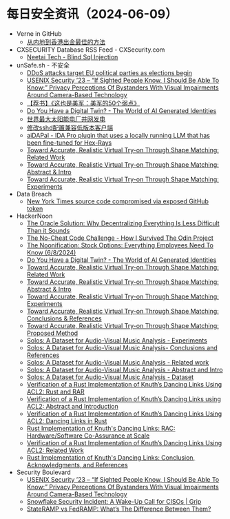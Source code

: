 # 每日安全资讯（2024-06-09）

- Verne in GitHub
  - [从内地到香港出金最佳的方法](https://einverne.github.io/post/2024/06/money-to-hong-kong.html)
- CXSECURITY Database RSS Feed - CXSecurity.com
  - [Neetai Tech - Blind Sql Injection](https://cxsecurity.com/issue/WLB-2024060025)
- unSafe.sh - 不安全
  - [DDoS attacks target EU political parties as elections begin](https://buaq.net/go-244149.html)
  - [USENIX Security ’23 – “If Sighted People Know, I Should Be Able To Know:” Privacy Perceptions Of Bystanders With Visual Impairments Around Camera-Based Technology](https://buaq.net/go-244163.html)
  - [【荐书】《这也是美军：美军的50个弱点》](https://buaq.net/go-244145.html)
  - [Do You Have a Digital Twin? - The World of AI Generated Identities](https://buaq.net/go-244152.html)
  - [世界最大太阳能电厂并网发电](https://buaq.net/go-244138.html)
  - [修改sshd配置兼容低版本客户端](https://buaq.net/go-244116.html)
  - [aiDAPal - IDA Pro plugin that uses a locally running LLM that has been fine-tuned for Hex-Rays](https://buaq.net/go-244117.html)
  - [Toward Accurate, Realistic Virtual Try-on Through Shape Matching: Related Work](https://buaq.net/go-244153.html)
  - [Toward Accurate, Realistic Virtual Try-on Through Shape Matching: Abstract & Intro](https://buaq.net/go-244154.html)
  - [Toward Accurate, Realistic Virtual Try-on Through Shape Matching: Experiments](https://buaq.net/go-244155.html)
- Data Breach
  - [New York Times source code compromised via exposed GitHub token](https://securityaffairs.com/164280/data-breach/new-york-times-source-code-leaked.html)
- HackerNoon
  - [The Oracle Solution: Why Decentralizing Everything Is Less Difficult Than it Sounds](https://hackernoon.com/the-oracle-solution-why-decentralizing-everything-is-less-difficult-than-it-sounds?source=rss)
  - [The No-Cheat Code Challenge - How I Survived The Odin Project](https://hackernoon.com/the-no-cheat-code-challenge-how-i-survived-the-odin-project?source=rss)
  - [The Noonification: Stock Options: Everything Employees Need To Know (6/8/2024)](https://hackernoon.com/6-8-2024-noonification?source=rss)
  - [Do You Have a Digital Twin? - The World of AI Generated Identities](https://hackernoon.com/do-you-have-a-digital-twin-the-world-of-ai-generated-identities?source=rss)
  - [Toward Accurate, Realistic Virtual Try-on Through Shape Matching: Related Work](https://hackernoon.com/toward-accurate-realistic-virtual-try-on-through-shape-matching-related-work?source=rss)
  - [Toward Accurate, Realistic Virtual Try-on Through Shape Matching: Abstract & Intro](https://hackernoon.com/toward-accurate-realistic-virtual-try-on-through-shape-matching-abstract-and-intro?source=rss)
  - [Toward Accurate, Realistic Virtual Try-on Through Shape Matching: Experiments](https://hackernoon.com/toward-accurate-realistic-virtual-try-on-through-shape-matching-experiments?source=rss)
  - [Toward Accurate, Realistic Virtual Try-on Through Shape Matching: Conclusions & References](https://hackernoon.com/toward-accurate-realistic-virtual-try-on-through-shape-matching-conclusions-and-references?source=rss)
  - [Toward Accurate, Realistic Virtual Try-on Through Shape Matching: Proposed Method](https://hackernoon.com/toward-accurate-realistic-virtual-try-on-through-shape-matching-proposed-method?source=rss)
  - [Solos: A Dataset for Audio-Visual Music Analysis -  Experiments](https://hackernoon.com/solos-a-dataset-for-audio-visual-music-analysis-experiments?source=rss)
  - [Solos: A Dataset for Audio-Visual Music Analysis-  Conclusions and References](https://hackernoon.com/solos-a-dataset-for-audio-visual-music-analysis-conclusions-and-references?source=rss)
  - [Solos: A Dataset for Audio-Visual Music Analysis - Related work](https://hackernoon.com/solos-a-dataset-for-audio-visual-music-analysis-related-work?source=rss)
  - [Solos: A Dataset for Audio-Visual Music Analysis - Abstract and Intro](https://hackernoon.com/solos-a-dataset-for-audio-visual-music-analysis-abstract-and-intro?source=rss)
  - [Solos: A Dataset for Audio-Visual Music Analysis -  Dataset](https://hackernoon.com/solos-a-dataset-for-audio-visual-music-analysis-dataset?source=rss)
  - [Verification of a Rust Implementation of Knuth’s Dancing
Links Using ACL2: Rust and RAR](https://hackernoon.com/verification-of-a-rust-implementation-of-knuths-dancing-links-using-acl2-rust-and-rar?source=rss)
  - [Verification of a Rust Implementation of Knuth’s Dancing
Links using ACL2: Abstract and Introduction](https://hackernoon.com/verification-of-a-rust-implementation-of-knuths-dancing-links-using-acl2-abstract-and-introduction?source=rss)
  - [Verification of a Rust Implementation of Knuth’s Dancing Links Using ACL2: Dancing Links in Rust](https://hackernoon.com/verification-of-a-rust-implementation-of-knuths-dancing-links-using-acl2-dancing-links-in-rust?source=rss)
  - [Rust Implementation of Knuth's Dancing Links: RAC: Hardware/Software Co-Assurance at Scale](https://hackernoon.com/rust-implementation-of-knuths-dancing-links-rac-hardwaresoftware-co-assurance-at-scale?source=rss)
  - [Verification of a Rust Implementation of Knuth’s Dancing
Links Using ACL2: Related Work](https://hackernoon.com/verification-of-a-rust-implementation-of-knuths-dancing-links-using-acl2-related-work?source=rss)
  - [Rust Implementation of Knuth's Dancing Links: Conclusion, Acknowledgments, and References](https://hackernoon.com/rust-implementation-of-knuths-dancing-links-conclusion-acknowledgments-and-references?source=rss)
- Security Boulevard
  - [USENIX Security ’23 – “If Sighted People Know, I Should Be Able To Know:” Privacy Perceptions Of Bystanders With Visual Impairments Around Camera-Based Technology](https://securityboulevard.com/2024/06/usenix-security-23-if-sighted-people-know-i-should-be-able-to-know-privacy-perceptions-of-bystanders-with-visual-impairments-around-camera-based-technology/)
  - [Snowflake Security Incident: A Wake-Up Call for CISOs | Grip](https://securityboulevard.com/2024/06/snowflake-security-incident-a-wake-up-call-for-cisos-grip/)
  - [StateRAMP vs FedRAMP: What’s The Difference Between Them?](https://securityboulevard.com/2024/06/stateramp-vs-fedramp-whats-the-difference-between-them/)

